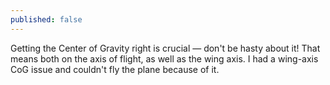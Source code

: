 ```yaml
---
published: false
---
```

Getting the Center of Gravity right is crucial &mdash; don't be hasty about it! That means both on the axis of flight, as well as the wing axis. I had a wing-axis CoG issue and couldn't fly the plane because of it.
